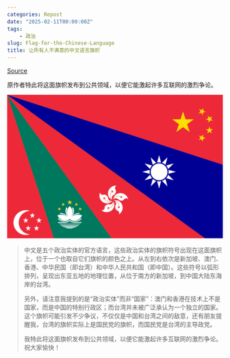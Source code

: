 ```yaml
---
categories: Repost
date: "2025-02-11T00:00:00Z"
tags:
    - 政治
slug: Flag-for-the-Chinese-Language
title: 让所有人不满意的中文语言旗帜
---
```


[Source](https://blog.glyphobet.net/essay/2898/)

原作者特此将这面旗帜发布到公共领域，以便它能激起许多互联网的激烈争论。

![让所有人不满意的中文语言旗帜](Chinese-Language-Flag-radial.png)

> 中文是五个政治实体的官方语言，这些政治实体的旗帜符号出现在这面旗帜上，位于一个也取自它们旗帜的颜色之上。从左到右依次是新加坡、澳门、香港、中华民国（即台湾）和中华人民共和国（即中国）。这些符号以弧形排列，呈现出东亚五地的地理位置，从位于南方的新加坡，到中国大陆东海岸的台湾。
>
> 另外，请注意我提到的是“政治实体”而非“国家”：澳门和香港在技术上不是国家，而是中国的特别行政区；而台湾并未被广泛承认为一个独立的国家。这个旗帜可能引发不少争议，不仅仅是中国和台湾之间的敌意，还有朋友提醒我，台湾的旗帜实际上是国民党的旗帜，而国民党是台湾的主导政党。
>
> 我特此将这面旗帜发布到公共领域，以便它能激起许多互联网的激烈争论。祝大家愉快！
